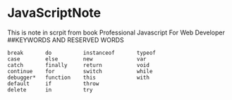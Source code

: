 # JavaScriptNote
This is note in scrpit from book Professional Javascript For Web Developer
##KEYWORDS AND RESERVED WORDS
```
break       do          instanceof       typeof
case        else        new              var
catch       finally     return           void
continue    for         switch           while
debugger*   function    this             with
default     if          throw
delete      in          try
```

